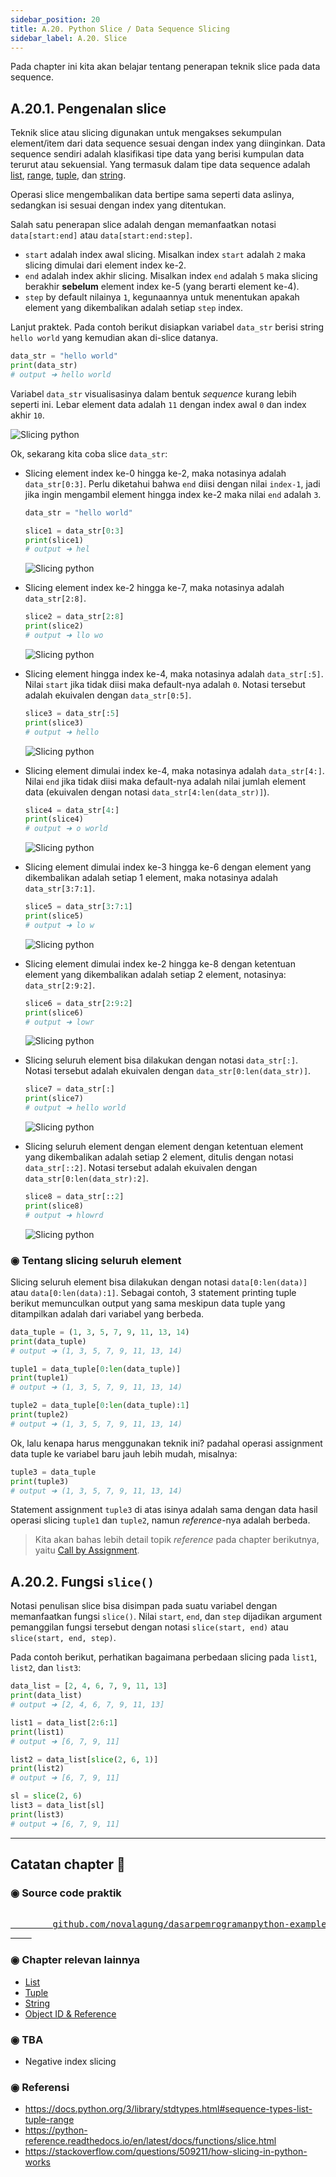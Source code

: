 ```yaml
---
sidebar_position: 20
title: A.20. Python Slice / Data Sequence Slicing
sidebar_label: A.20. Slice
---
```


Pada chapter ini kita akan belajar tentang penerapan teknik slice pada data sequence.

## A.20.1. Pengenalan slice

Teknik slice atau slicing digunakan untuk mengakses sekumpulan element/item dari data sequence sesuai dengan index yang diinginkan. Data sequence sendiri adalah klasifikasi tipe data yang berisi kumpulan data terurut atau sekuensial. Yang termasuk dalam tipe data sequence adalah [list](/basic/list), [range](/basic/for-range#a92-penerapan-fungsi-range), [tuple](/basic/tuple), dan [string](/basic/string).

Operasi slice mengembalikan data bertipe sama seperti data aslinya, sedangkan isi sesuai dengan index yang ditentukan.

Salah satu penerapan slice adalah dengan memanfaatkan notasi `data[start:end]` atau `data[start:end:step]`.

- `start` adalah index awal slicing. Misalkan index `start` adalah `2` maka slicing dimulai dari element index ke-2.
- `end` adalah index akhir slicing. Misalkan index `end` adalah `5` maka slicing berakhir **sebelum** element index ke-5 (yang berarti element ke-4).
- `step` by default nilainya `1`, kegunaannya untuk menentukan apakah element yang dikembalikan adalah setiap `step` index.

Lanjut praktek. Pada contoh berikut disiapkan variabel `data_str` berisi string `hello world` yang kemudian akan di-slice datanya.

```python
data_str = "hello world"
print(data_str)
# output ➜ hello world
```

Variabel `data_str` visualisasinya dalam bentuk *sequence* kurang lebih seperti ini. Lebar element data adalah `11` dengan index awal `0` dan index akhir `10`.

![Slicing python](img/slice-1.png)

Ok, sekarang kita coba slice `data_str`:

- Slicing element index ke-0 hingga ke-2, maka notasinya adalah `data_str[0:3]`. Perlu diketahui bahwa `end` diisi dengan nilai `index-1`, jadi jika ingin mengambil element hingga index ke-2 maka nilai `end` adalah `3`.

    ```python
    data_str = "hello world"

    slice1 = data_str[0:3]
    print(slice1)
    # output ➜ hel
    ```

    ![Slicing python](img/slice-2.png)

- Slicing element index ke-2 hingga ke-7, maka notasinya adalah `data_str[2:8]`.

    ```python
    slice2 = data_str[2:8]
    print(slice2)
    # output ➜ llo wo
    ```

    ![Slicing python](img/slice-3.png)

- Slicing element hingga index ke-4, maka notasinya adalah `data_str[:5]`. Nilai `start` jika tidak diisi maka default-nya adalah `0`. Notasi tersebut adalah ekuivalen dengan `data_str[0:5]`.

    ```python
    slice3 = data_str[:5]
    print(slice3)
    # output ➜ hello
    ```

    ![Slicing python](img/slice-4.png)

- Slicing element dimulai index ke-4, maka notasinya adalah `data_str[4:]`. Nilai `end` jika tidak diisi maka default-nya adalah nilai jumlah element data (ekuivalen dengan notasi `data_str[4:len(data_str)]`).

    ```python
    slice4 = data_str[4:]
    print(slice4)
    # output ➜ o world
    ```

    ![Slicing python](img/slice-5.png)

- Slicing element dimulai index ke-3 hingga ke-6 dengan element yang dikembalikan adalah setiap 1 element, maka notasinya adalah `data_str[3:7:1]`.

    ```python
    slice5 = data_str[3:7:1]
    print(slice5)
    # output ➜ lo w
    ```

    ![Slicing python](img/slice-6.png)

- Slicing element dimulai index ke-2 hingga ke-8 dengan ketentuan element yang dikembalikan adalah setiap 2 element, notasinya: `data_str[2:9:2]`.

    ```python
    slice6 = data_str[2:9:2]
    print(slice6)
    # output ➜ lowr
    ```

    ![Slicing python](img/slice-7.png)

- Slicing seluruh element bisa dilakukan dengan notasi `data_str[:]`. Notasi tersebut adalah ekuivalen dengan `data_str[0:len(data_str)]`.

    ```python
    slice7 = data_str[:]
    print(slice7)
    # output ➜ hello world
    ```

    ![Slicing python](img/slice-1.png)

- Slicing seluruh element dengan element dengan ketentuan element yang dikembalikan adalah setiap 2 element, ditulis dengan notasi `data_str[::2]`. Notasi tersebut adalah ekuivalen dengan `data_str[0:len(data_str):2]`.

    ```python
    slice8 = data_str[::2]
    print(slice8)
    # output ➜ hlowrd
    ```

    ![Slicing python](img/slice-8.png)

### ◉ Tentang slicing seluruh element

Slicing seluruh element bisa dilakukan dengan notasi `data[0:len(data)]` atau `data[0:len(data):1]`. Sebagai contoh, 3 statement printing tuple berikut memunculkan output yang sama meskipun data tuple yang ditampilkan adalah dari variabel yang berbeda.

```python
data_tuple = (1, 3, 5, 7, 9, 11, 13, 14)
print(data_tuple)
# output ➜ (1, 3, 5, 7, 9, 11, 13, 14)

tuple1 = data_tuple[0:len(data_tuple)]
print(tuple1)
# output ➜ (1, 3, 5, 7, 9, 11, 13, 14)

tuple2 = data_tuple[0:len(data_tuple):1]
print(tuple2)
# output ➜ (1, 3, 5, 7, 9, 11, 13, 14)
```

Ok, lalu kenapa harus menggunakan teknik ini? padahal operasi assignment data tuple ke variabel baru jauh lebih mudah, misalnya:

```python
tuple3 = data_tuple
print(tuple3)
# output ➜ (1, 3, 5, 7, 9, 11, 13, 14)
```

Statement assignment `tuple3` di atas isinya adalah sama dengan data hasil operasi slicing `tuple1` dan `tuple2`, namun *reference*-nya adalah berbeda.

> Kita akan bahas lebih detail topik *reference* pada chapter berikutnya, yaitu [Call by Assignment](#).

## A.20.2. Fungsi `slice()`

Notasi penulisan slice bisa disimpan pada suatu variabel dengan memanfaatkan fungsi `slice()`. Nilai `start`, `end`, dan `step` dijadikan argument pemanggilan fungsi tersebut dengan notasi `slice(start, end)` atau `slice(start, end, step)`.

Pada contoh berikut, perhatikan bagaimana perbedaan slicing pada `list1`, `list2`, dan `list3`:

```python
data_list = [2, 4, 6, 7, 9, 11, 13]
print(data_list)
# output ➜ [2, 4, 6, 7, 9, 11, 13]

list1 = data_list[2:6:1]
print(list1)
# output ➜ [6, 7, 9, 11]

list2 = data_list[slice(2, 6, 1)]
print(list2)
# output ➜ [6, 7, 9, 11]

sl = slice(2, 6)
list3 = data_list[sl]
print(list3)
# output ➜ [6, 7, 9, 11]
```

---

<div class="section-footnote">

## Catatan chapter 📑

### ◉ Source code praktik

<pre>
    <a href="https://github.com/novalagung/dasarpemrogramanpython-example/tree/master/slice">
        github.com/novalagung/dasarpemrogramanpython-example/../slice
    </a>
</pre>

### ◉ Chapter relevan lainnya

- [List](/basic/list)
- [Tuple](/basic/tuple)
- [String](/basic/string)
- [Object ID & Reference](/basic/object-id-reference)

### ◉ TBA

- Negative index slicing

### ◉ Referensi

- https://docs.python.org/3/library/stdtypes.html#sequence-types-list-tuple-range
- https://python-reference.readthedocs.io/en/latest/docs/functions/slice.html
- https://stackoverflow.com/questions/509211/how-slicing-in-python-works

</div>
